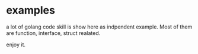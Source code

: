 # examples

a lot of golang code skill is show here as indpendent example. Most of them are function, interface, struct realated.

enjoy it.
